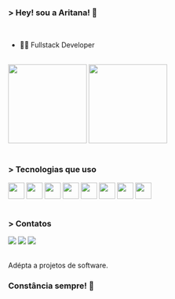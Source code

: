 ### > Hey! sou a Aritana! 👋

<br>

- 👩‍💻 Fullstack Developer

<br>
<div>
<img height="160em" src="https://github-readme-stats.vercel.app/api?username=AritanaPianco&show_icons=true&theme=midnight-purple"/>
<img height="160em" src="https://github-readme-stats.vercel.app/api/top-langs/?username=AritanaPianco&layout=compact&langs_count=16&theme=midnight-purple"/>
</div>

<br>

### > Tecnologias que uso

<div style="display: inline_block">  
   <img align="center" height="33" width="33" src="https://cdn.jsdelivr.net/gh/devicons/devicon@latest/icons/typescript/typescript-original.svg" />       
   <img align="center" height="33" width="33" src="https://cdn.jsdelivr.net/gh/devicons/devicon@latest/icons/javascript/javascript-original.svg" />
   <img align="center" height="33" width="33" src="https://cdn.jsdelivr.net/gh/devicons/devicon@latest/icons/nodejs/nodejs-original.svg" />
   <img align="center" height="33" width="33" src="https://cdn.jsdelivr.net/gh/devicons/devicon@latest/icons/react/react-original.svg" />
   <img align="center" height="33" width="33" src="https://cdn.jsdelivr.net/gh/devicons/devicon@latest/icons/nextjs/nextjs-original.svg" />
   <img align="center" height="33" width="33" src="https://cdn.jsdelivr.net/gh/devicons/devicon@latest/icons/tailwindcss/tailwindcss-original.svg" />
   <img align="center" height="33" width="33" src="https://cdn.jsdelivr.net/gh/devicons/devicon@latest/icons/postman/postman-original.svg" />
   <img align="center" height="33" width="33" src="https://cdn.jsdelivr.net/gh/devicons/devicon@latest/icons/vitest/vitest-original.svg" />                      
</div>

<br>

### > Contatos

<div>
   <a href="https://www.linkedin.com/in/aritana-pianco/" target="_blank"><img src="https://img.shields.io/badge/LinkedIn-0077B5?style=for-the-badge&logo=linkedin&logoColor=white" target="_blank"></a>
   <a href="https://www.instagram.com/_aripianco/" target="_blank"><img src="https://img.shields.io/badge/-Instagram-%23E4405F?style=for-the-badge&logo=instagram&logoColor=white" target="_blank"></a>
   <a href="mailto:aritanapianco10@gmail.com"><img src="https://img.shields.io/badge/-Gmail-%23333?style=for-the-badge&logo=gmail&logoColor=white" target="_blank"></a>
</div>

<br>

Adépta a projetos de software.

### Constância sempre! 🧠
